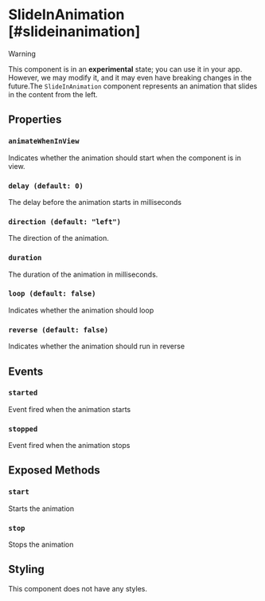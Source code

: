 # SlideInAnimation [#slideinanimation]

>[!WARNING]
> This component is in an **experimental** state; you can use it in your app. However, we may modify it, and it may even have breaking changes in the future.The `SlideInAnimation` component represents an animation that slides in the content from the left.

## Properties

### `animateWhenInView`

Indicates whether the animation should start when the component is in view.

### `delay (default: 0)`

The delay before the animation starts in milliseconds

### `direction (default: "left")`

The direction of the animation.

### `duration`

The duration of the animation in milliseconds.

### `loop (default: false)`

Indicates whether the animation should loop

### `reverse (default: false)`

Indicates whether the animation should run in reverse

## Events

### `started`

Event fired when the animation starts

### `stopped`

Event fired when the animation stops

## Exposed Methods

### `start`

Starts the animation

### `stop`

Stops the animation

## Styling

This component does not have any styles.
